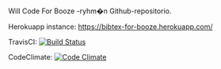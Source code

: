 Will Code For Booze -ryhm�n Github-repositorio.

Herokuapp instance: https://bibtex-for-booze.herokuapp.com/

TravisCI:
[![Build Status](https://travis-ci.org/Tyhjis/Will-Code-For-Booze.svg?branch=master)](https://travis-ci.org/Tyhjis/Will-Code-For-Booze)

CodeClimate:
[![Code Climate](https://codeclimate.com/github/Tyhjis/Will-Code-For-Booze.png)](https://codeclimate.com/github/Tyhjis/Will-Code-For-Booze)
